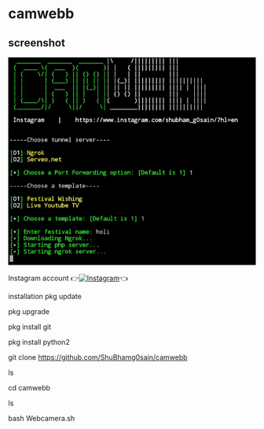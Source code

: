 # camwebb

## screenshot
![ ](https://raw.githubusercontent.com/ShuBhamg0sain/camwebb/master/.shubham/banners/Screenshot_20201005_064918.jpg)


Instagram account
👉[![Instagram  ](https://img.shields.io/badge/INSTAGRAM-FOLLOW-red?style=for-the-badge&logo=instagram)](https://www.instagram.com/shubhamg0sain)👈

installation
pkg update

pkg upgrade

pkg install git

pkg install python2

git clone https://github.com/ShuBhamg0sain/camwebb

ls

cd camwebb

ls

bash Webcamera.sh
